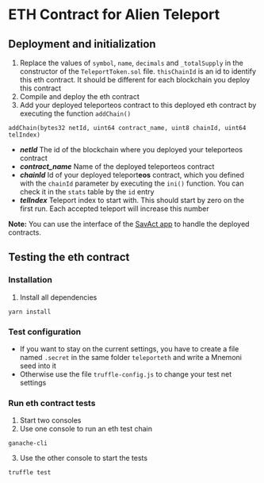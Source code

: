 # ETH Contract for Alien Teleport

## Deployment and initialization

1. Replace the values of `symbol`, `name`, `decimals` and `_totalSupply` in the constructor of the `TeleportToken.sol` file. `thisChainId` is an id to identify this eth contract. It should be different for each blockchain you deploy this contract
2. Compile and deploy the eth contract
3. Add your deployed teleporteos contract to this deployed eth contract by executing the function `addChain()`

```solidity
addChain(bytes32 netId, uint64 contract_name, uint8 chainId, uint64 telIndex)
```

- **_netId_** The id of the blockchain where you deployed your teleporteos contract
- **_contract_name_** Name of the deployed teleporteos contract
- **_chainId_** Id of your deployed teleport**eos** contract, which you defined with the `chainId` parameter by executing the `ini()` function. You can check it in the `stats` table by the `id` entry
- **_telIndex_** Teleport index to start with. This should start by zero on the first run. Each accepted teleport will increase this number

**Note:** You can use the interface of the [SavAct app](https://savact.app/#/_trx_/teleport/setup) to handle the deployed contracts.

## Testing the eth contract

### Installation

1. Install all dependencies

```
yarn install
```

### Test configuration

- If you want to stay on the current settings, you have to create a file named `.secret` in the same folder `teleporteth` and write a Mnemoni seed into it
- Otherwise use the file `truffle-config.js` to change your test net settings

### Run eth contract tests

1. Start two consoles
2. Use one console to run an eth test chain

```
ganache-cli
```

3. Use the other console to start the tests

```
truffle test
```
